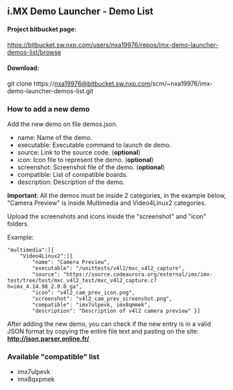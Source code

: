 ## i.MX Demo Launcher - Demo List

#### Project bitbucket page:

https://bitbucket.sw.nxp.com/users/nxa19976/repos/imx-demo-launcher-demos-list/browse

#### Download: 

git clone https://nxa19976@bitbucket.sw.nxp.com/scm/~nxa19976/imx-demo-launcher-demos-list.git

### How to add a new demo

Add the new demo on file demos.json.

* name: Name of the demo. 
* executable: Executable command to launch de demo.
* source: Link to the source code. (**optional**) 
* icon: Icon file to represent the demo. (**optional**)
* screenshot: Screenshot file of the demo. (**optional**)
* compatible: List of compatible boards.
* description: Description of the demo.

**Important**: All the demos must be inside 2 categories, in the example below, "Camera Preview" is inside Multimedia and Video4Linux2 categories.

Upload the screenshots and icons inside the "screenshot" and "icon" folders.

Example:

    "multimedia":[{
        "Video4Linux2":[{
            "name": "Camera Preview",
            "executable": "/unittests/v4l2/mxc_v4l2_capture",
            "source": "https://source.codeaurora.org/external/imx/imx-test/tree/test/mxc_v4l2_test/mxc_v4l2_capture.c?h=imx_4.14.98_2.0.0_ga",
            "icon": "v4l2_cam_prev_icon.png",
            "screenshot": "v4l2_cam_prev_screenshot.png",
            "compatible": "imx7ulpevk, imx8qmmek",
            "description": "Description of v4l2 camera preview" }]

After adding the new demo, you can check if the new entry is in a valid JSON format by copying the entire file text and pasting on the site: **http://json.parser.online.fr/**

### Available "compatible" list

* imx7ulpevk
* imx8qxpmek